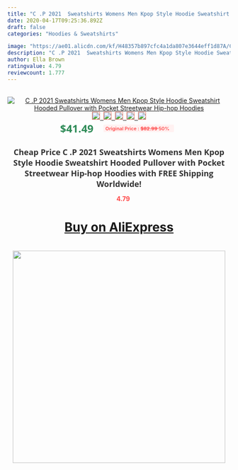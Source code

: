 ```yaml
---
title: "C .P 2021  Sweatshirts Womens Men Kpop Style Hoodie Sweatshirt Hooded Pullover with Pocket Streetwear Hip-hop Hoodies"
date: 2020-04-17T09:25:36.892Z
draft: false
categories: "Hoodies & Sweatshirts"

image: "https://ae01.alicdn.com/kf/H48357b897cfc4a1da807e3644eff1d87A/C-P-2021-Sweatshirts-Womens-Men-Kpop-Style-Hoodie-Sweatshirt-Hooded-Pullover-with-Pocket-Streetwear-Hip.jpg"
description: "C .P 2021  Sweatshirts Womens Men Kpop Style Hoodie Sweatshirt Hooded Pullover with Pocket Streetwear Hip-hop Hoodies"
author: Ella Brown
ratingvalue: 4.79
reviewcount: 1.777
---
```

<br>
<div style="text-align: center;">
<a href="https://s.click.aliexpress.com/e/_AFyC0d" target="_blank" rel="nofollow noopener noreferrer"><img alt="C .P 2021  Sweatshirts Womens Men Kpop Style Hoodie Sweatshirt Hooded Pullover with Pocket Streetwear Hip-hop Hoodies" class="magnifier-image" src="https://ae01.alicdn.com/kf/H48357b897cfc4a1da807e3644eff1d87A/C-P-2021-Sweatshirts-Womens-Men-Kpop-Style-Hoodie-Sweatshirt-Hooded-Pullover-with-Pocket-Streetwear-Hip.jpg_640x640.jpg">
<br>
<img style="border:1px solid salmon" src="https://ae01.alicdn.com/kf/H48357b897cfc4a1da807e3644eff1d87A/C-P-2021-Sweatshirts-Womens-Men-Kpop-Style-Hoodie-Sweatshirt-Hooded-Pullover-with-Pocket-Streetwear-Hip.jpg_120x120.jpg">&nbsp;&nbsp;<img style="border:1px solid salmon" src="https://ae01.alicdn.com/kf/H817f27e6f17248c0ab93001fe73a79695/C-P-2021-Sweatshirts-Womens-Men-Kpop-Style-Hoodie-Sweatshirt-Hooded-Pullover-with-Pocket-Streetwear-Hip.jpg_120x120.jpg">&nbsp;&nbsp;<img style="border:1px solid salmon" src="https://ae01.alicdn.com/kf/H80cae692da0e4aa3ba19df4032cdc7b5Q/C-P-2021-Sweatshirts-Womens-Men-Kpop-Style-Hoodie-Sweatshirt-Hooded-Pullover-with-Pocket-Streetwear-Hip.jpg_120x120.jpg">&nbsp;&nbsp;<img style="border:1px solid salmon" src="https://ae01.alicdn.com/kf/H760a29461e274d4ba838e27cc09f9d11W/C-P-2021-Sweatshirts-Womens-Men-Kpop-Style-Hoodie-Sweatshirt-Hooded-Pullover-with-Pocket-Streetwear-Hip.jpg_120x120.jpg">&nbsp;&nbsp;<img style="border:1px solid salmon" src="https://ae01.alicdn.com/kf/H72a6dd019e00432b9ed0149f7eecfd206/C-P-2021-Sweatshirts-Womens-Men-Kpop-Style-Hoodie-Sweatshirt-Hooded-Pullover-with-Pocket-Streetwear-Hip.jpg_120x120.jpg"></a></div><br0>
<div style="text-align: center;"><span style="background-color: white; border: 0px; box-sizing: border-box; color: seagreen; display: inline-block; font-family: &quot;open sans&quot; , &quot;arial&quot; , &quot;helvetica&quot; , sans-serif , &quot;heiti&quot;; font-size: 24px; font-stretch: inherit; font-weight: 700; line-height: inherit; margin: 0px 10px 0px 0px; padding: 0px; vertical-align: middle;">$41.49 </span>
<span style="background: rgb(255 , 241 , 241); border-radius: 3px; border: 0px; box-sizing: border-box; color: #ff4747; display: inline-block; font-family: inherit; font-size: 12px; font-stretch: inherit; font-style: inherit; font-variant: inherit; font-weight: 600; line-height: inherit; margin: 0px; padding: 2px 5px; transform: scale(0.9); vertical-align: middle;">Original Price : <b style="text-decoration: line-through;">$82.99 </b> 50%&nbsp;&nbsp;</span></div>
<h1 style="color: #333333; display: inline-block; font-family: &quot;open sans&quot; , &quot;arial&quot; , &quot;helvetica&quot; , sans-serif , &quot;heiti&quot;; font-size: 18px; font-stretch: inherit; font-weight: 700; text-align: center;">Cheap Price C .P 2021  Sweatshirts Womens Men Kpop Style Hoodie Sweatshirt Hooded Pullover with Pocket Streetwear Hip-hop Hoodies with FREE Shipping Worldwide!</h1>
<div style="color: #ff4747; text-align: center;">
<img src="https://4.bp.blogspot.com/-M0ZcTcb-5uY/XleCXlxnR4I/AAAAAAAAAEc/OrjgMkXV1oMQFaCRZj5HQwOCBcu3w1FegCPcBGAYYCw/s1600/star.png" style="height: 15px;">&nbsp;<b>4.79</b></div>
<div class="button_cont" align="center"><a class="buynow_a" href="https://s.click.aliexpress.com/e/_AFyC0d" target="_blank" rel="nofollow noopener noreferrer"><H1>Buy on AliExpress</H1></a></div><br>
<div class="separator" style="clear: both; text-align: center;">
<img src="https://lh3.googleusercontent.com/-pTy5HemUv9M/XlePHvY0dAI/AAAAAAAAAE4/0nX5iRUoIWY8eMW9Dpxeirr157OZliDIgCLcBGAsYHQ/s1600/badge.gif" width="480">
</div>
